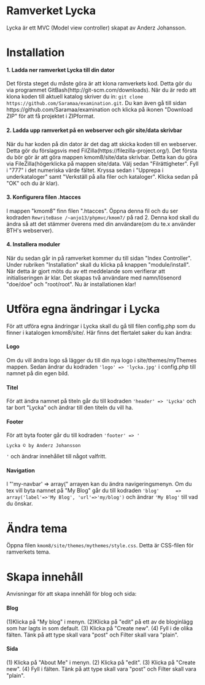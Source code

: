 Ramverket Lycka
=====

Lycka är ett MVC (Model view controller) skapat av Anderz Johansson.

Installation
============

<h4>1. Ladda ner ramverket Lycka till din dator</h4> 
Det första steget du måste göra är att klona ramverkets kod. Detta gör du via programmet 
GitBash(http://git-scm.com/downloads). När du är redo att klona koden till aktuell katalog skriver du in: <code>git clone https://github.com/Saramaa/examination.git</code>.
Du kan även gå till sidan https://github.com/Saramaa/examination och klicka på ikonen "Download ZIP" för att få projektet i ZIPformat.

<h4>2. Ladda upp ramverket på en webserver och gör site/data skrivbar</h4> 
När du har koden på din dator är det dag att skicka koden till en webserver. 
Detta gör du förslagsvis med FilZilla(https://filezilla-project.org/). Det första du bör gör är att göra mappen kmom8/site/data skrivbar. Detta kan du göra via FileZilla(högerklicka på
mappen site/data. Välj sedan "Filrättigheter". Fyll i "777" i det numeriska värde fältet. Kryssa sedan i "Upprepa i underkataloger" samt "Verkställ på alla filer och kataloger". Klicka sedan på "OK"
och du är klar).

<h4>3. Konfigurera filen .htacces</h4>
I mappen "kmom8" finn filen ".htacces". Öppna denna fil och du ser kodraden <code>RewriteBase /~anjo13/phpmvc/kmom7/</code> på rad 2. Denna kod
skall du ändra så att det stämmer överens med din användare(om du te.x använder BTH's webserver).

<h4>4. Installera moduler</h4> När du sedan går in på ramverket kommer du till sidan "Index Controller". Under rubriken "Installation" skall du klicka på
knappen "module/install". När detta är gjort möts du av ett meddelande som verifierar att initialiseringen är klar. Det skapas två
användare med namn/lösenord "doe/doe" och "root/root". Nu är installationen klar! 


Utföra egna ändringar i Lycka
===============================
För att utföra egna ändringar i Lycka skall du gå till filen config.php som du finner i katalogen kmom8/site/.
Här finns det flertalet saker du kan ändra:
<h4>Logo</h4>
Om du vill ändra logo så lägger du till din nya logo i site/themes/myThemes mappen. Sedan ändrar du kodraden <code>'logo' => 'lycka.jpg'</code>
i config.php till namnet på din egen bild.
<h4>Titel</h4>
För att ändra namnet på titeln går du till kodraden <code>'header' => 'Lycka'</code> och tar bort "Lycka" och ändrar
till den titeln du vill ha.
<h4>Footer</h4>
För att byta footer går du till kodraden  <code>'footer' => '<p>Lycka &copy; by Anderz Johansson</p>'</code> och ändrar innehållet
till något valfritt.
<h4>Navigation</h4>
I "'my-navbar' => array(" arrayen kan du ändra navigeringsmenyn. Om du tex vill byta namnet på "My Blog" går du till kodraden
<code>'blog'      => array('label'=>'My Blog', 'url'=>'my/blog')</code> och ändrar <code>'My Blog'</code> till vad du önskar.

Ändra tema
===========
Öppna filen <code>kmom8/site/themes/mythemes/style.css</code>. Detta är CSS-filen för ramverkets tema.

Skapa innehåll
==============
Anvisningar för att skapa innehåll för blog och sida:
<h4>Blog</h4>
(1)Klicka på "My blog" i menyn. (2)Klicka på "edit" på ett av de bloginlägg som har lagts in som default. (3) Klicka på "Create new".
(4) Fyll i de olika fälten. Tänk på att type skall vara "post" och Filter skall vara "plain".
<h4>Sida</h4>
(1) Klicka på "About Me" i menyn. (2) Klicka på "edit". (3) Klicka på "Create new". (4) Fyll i fälten. Tänk på att type skall vara "post" och Filter skall vara "plain".
